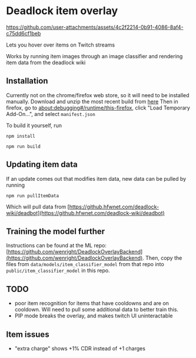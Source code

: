 # Deadlock item overlay

https://github.com/user-attachments/assets/4c2f2214-0b91-4086-8af4-c75dd6cf1beb

Lets you hover over items on Twitch streams

Works by running item images through an image classifier and rendering item data from the deadlock wiki

## Installation
Currently not on the chrome/firefox web store, so it will need to be installed manually.
Download and unzip the most recent build from [here](https://github.com/wenright/DeadlockTwitchOverlay/releases)
Then in firefox, go to [about:debugging#/runtime/this-firefox](about:debugging#/runtime/this-firefox), click "Load Temporary Add-On...", and select `manifest.json`

To build it yourself, run

`npm install`

`npm run build`

## Updating item data
If an update comes out that modifies item data, new data can be pulled by running

`npm run pullItemData`

Which will pull data from [https://github.hfwnet.com/deadlock-wiki/deadbot](https://github.hfwnet.com/deadlock-wiki/deadbot)

## Training the model further
Instructions can be found at the ML repo: [https://github.com/wenright/DeadlockOverlayBackend](https://github.com/wenright/DeadlockOverlayBackend). Then, copy the files from `data/models/item_classifier_model` from that repo into `public/item_classifier_model` in this repo.

## TODO
* poor item recognition for items that have cooldowns and are on cooldown. Will need to pull some additional data to better train this.
* PIP mode breaks the overlay, and makes twitch UI uninteractable

## Item issues
* "extra charge" shows +1% CDR instead of +1 charges
